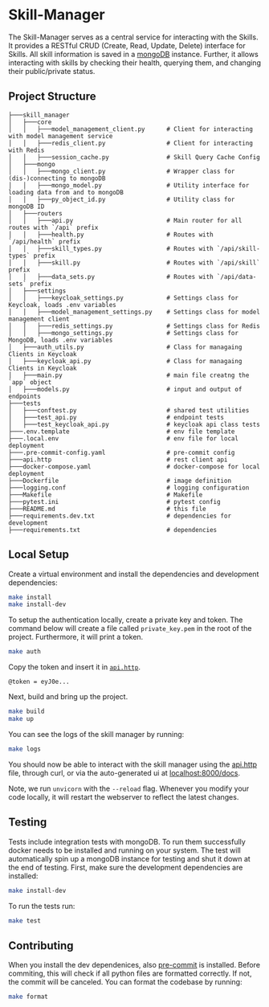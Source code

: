 # Skill-Manager
The Skill-Manager serves as a central service for interacting with the Skills. It provides a RESTful CRUD (Create, Read, Update, Delete) interface for Skills. All skill information is saved in a [mongoDB](https://www.mongodb.com/) instance. Further, it allows interacting with skills by checking their health, querying them, and changing their public/private status.

## Project Structure
```
├───skill_manager
│   ├───core
│   │   ├───model_management_client.py      # Client for interacting with model management service
│   │   ├───redis_client.py                 # Client for interacting with Redis
│   │   ├───session_cache.py                # Skill Query Cache Config
│   ├───mongo
│   │   ├───mongo_client.py                 # Wrapper class for (dis-)connecting to mongoDB
│   │   ├───mongo_model.py                  # Utility interface for loading data from and to mongoDB
│   │   ├───py_object_id.py                 # Utility class for mongoDB ID
│   ├───routers
│   │   ├───api.py                          # Main router for all routes with `/api` prefix
│   │   ├───health.py                       # Routes with `/api/health` prefix
│   │   ├───skill_types.py                  # Routes with `/api/skill-types` prefix
│   │   ├───skill.py                        # Routes with `/api/skill` prefix
│   │   ├───data_sets.py                    # Routes with `/api/data-sets` prefix
│   ├───settings
│   │   ├───keycloak_settings.py            # Settings class for Keycloak, loads .env variables
│   │   ├───model_management_settings.py    # Settings class for model management client 
│   │   ├───redis_settings.py               # Settings class for Redis
│   │   ├───mongo_settings.py               # Settings class for MongoDB, loads .env variables
│   ├───auth_utils.py                       # Class for managaing Clients in Keycloak
│   ├───keycloak_api.py                     # Class for managaing Clients in Keycloak
│   ├───main.py                             # main file creatng the `app` object
│   ├───models.py                           # input and output of endpoints
├───tests
│   ├───conftest.py                         # shared test utilities
│   ├───test_api.py                         # endpoint tests
│   ├───test_keycloak_api.py                # keycloak api class tests
├───.env.template                           # env file template
├───.local.env                              # env file for local deployment
├───.pre-commit-config.yaml                 # pre-commit config           
├───api.http                                # rest client api
├───docker-compose.yaml                     # docker-compose for local deployment
├───Dockerfile                              # image definition
├───logging.conf                            # logging configuration
├───Makefile                                # Makefile
├───pytest.ini                              # pytest config
├───README.md                               # this file
├───requirements.dev.txt                    # dependencies for development
├───requirements.txt                        # dependencies
```

## Local Setup
Create a virtual environment and install the dependencies and development dependencies:
```bash
make install
make install-dev
```

To setup the authentication locally, create a private key and token. The command below will create a file called `private_key.pem` in the root of the project. Furthermore, it will print a token.
```bash
make auth
```
Copy the token and insert it in [`api.http`](./api.http).
```http
@token = eyJ0e...
```

Next, build and bring up the project.
```bash
make build
make up
```
You can see the logs of the skill manager by running:
```bash
make logs
```
You should now be able to interact with the skill manager using the [api.http](./api.http) file, through curl, or via the auto-generated ui at [localhost:8000/docs](http://localhost:8000/docs).

Note, we run `unvicorn` with the `--reload` flag. Whenever you modify your code locally, it will restart the webserver to reflect the latest changes.

## Testing
Tests include integration tests with mongoDB. To run them successfully docker needs to be installed and running on your system. The test will automatically spin up a mongoDB instance for testing and shut it down at the end of testing.
First, make sure the development dependencies are installed:
```bash
make install-dev
```
To run the tests run:
```bash
make test
```

## Contributing
When you install the dev dependenices, also [pre-commit](https://pre-commit.com/) is installed. Before commiting, this will check if all python files are formatted correctly. If not, the commit will be canceled. You can format the codebase by running:
```bash
make format
```
